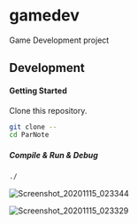 # gamedev
Game Development project

## Development
#### Getting Started
Clone this repository.

```bash
git clone --
cd ParNote
```

##### Compile & Run & Debug

```bash
./
```

![Screenshot_20201115_023344](https://user-images.githubusercontent.com/56447709/99160790-3303f700-26eb-11eb-8364-bee184773cc1.png)



![Screenshot_20201115_023329](https://user-images.githubusercontent.com/56447709/99160793-35665100-26eb-11eb-90bd-7802e85a8967.png)


